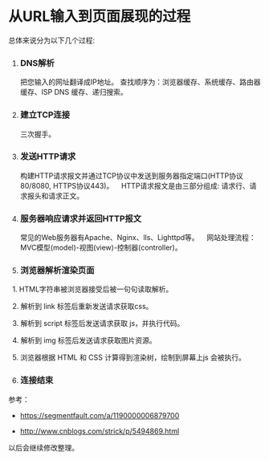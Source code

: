 # 从URL输入到页面展现的过程


总体来说分为以下几个过程:


1. ### DNS解析
    把您输入的网址翻译成IP地址。
    查找顺序为：浏览器缓存、系统缓存、路由器缓存、ISP DNS 缓存、递归搜索。
    
    
2. ### 建立TCP连接
    三次握手。


3. ### 发送HTTP请求
    构建HTTP请求报文并通过TCP协议中发送到服务器指定端口(HTTP协议80/8080, HTTPS协议443)。
    HTTP请求报文是由三部分组成: 请求行、请求报头和请求正文。
    
    
4. ### 服务器响应请求并返回HTTP报文
    常见的Web服务器有Apache、Nginx、lls、Lighttpd等。
    网站处理流程：MVC模型(model)-视图(view)-控制器(controller)。
    
    
5. ### 浏览器解析渲染页面
   1. HTML字符串被浏览器接受后被一句句读取解析。
   
   2. 解析到 link 标签后重新发送请求获取css。
   
   3. 解析到 script 标签后发送请求获取 js，并执行代码。
   
   4. 解析到 img 标签后发送请求获取图片资源。
   
   5. 浏览器根据 HTML 和 CSS 计算得到渲染树，绘制到屏幕上js 会被执行。
   
   
6. ### 连接结束


参考：

- https://segmentfault.com/a/1190000006879700

- http://www.cnblogs.com/strick/p/5494869.html

以后会继续修改整理。
